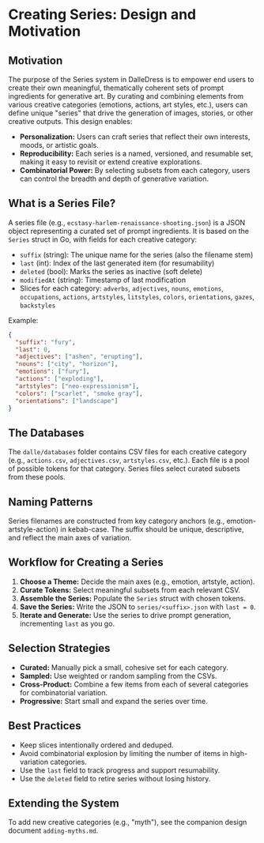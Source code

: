 # Creating Series: Design and Motivation

## Motivation

The purpose of the Series system in DalleDress is to empower end users to create their own meaningful, thematically coherent sets of prompt ingredients for generative art. By curating and combining elements from various creative categories (emotions, actions, art styles, etc.), users can define unique "series" that drive the generation of images, stories, or other creative outputs. This design enables:

- **Personalization:** Users can craft series that reflect their own interests, moods, or artistic goals.
- **Reproducibility:** Each series is a named, versioned, and resumable set, making it easy to revisit or extend creative explorations.
- **Combinatorial Power:** By selecting subsets from each category, users can control the breadth and depth of generative variation.

## What is a Series File?

A series file (e.g., `ecstasy-harlem-renaissance-shooting.json`) is a JSON object representing a curated set of prompt ingredients. It is based on the `Series` struct in Go, with fields for each creative category:

- `suffix` (string): The unique name for the series (also the filename stem)
- `last` (int): Index of the last generated item (for resumability)
- `deleted` (bool): Marks the series as inactive (soft delete)
- `modifiedAt` (string): Timestamp of last modification
- Slices for each category: `adverbs`, `adjectives`, `nouns`, `emotions`, `occupations`, `actions`, `artstyles`, `litstyles`, `colors`, `orientations`, `gazes`, `backstyles`

Example:
```json
{
  "suffix": "fury",
  "last": 0,
  "adjectives": ["ashen", "erupting"],
  "nouns": ["city", "horizon"],
  "emotions": ["fury"],
  "actions": ["exploding"],
  "artstyles": ["neo-expressionism"],
  "colors": ["scarlet", "smoke gray"],
  "orientations": ["landscape"]
}
```

## The Databases

The `dalle/databases` folder contains CSV files for each creative category (e.g., `actions.csv`, `adjectives.csv`, `artstyles.csv`, etc.). Each file is a pool of possible tokens for that category. Series files select curated subsets from these pools.

## Naming Patterns

Series filenames are constructed from key category anchors (e.g., emotion-artstyle-action) in kebab-case. The suffix should be unique, descriptive, and reflect the main axes of variation.

## Workflow for Creating a Series

1. **Choose a Theme:** Decide the main axes (e.g., emotion, artstyle, action).
2. **Curate Tokens:** Select meaningful subsets from each relevant CSV.
3. **Assemble the Series:** Populate the `Series` struct with chosen tokens.
4. **Save the Series:** Write the JSON to `series/<suffix>.json` with `last = 0`.
5. **Iterate and Generate:** Use the series to drive prompt generation, incrementing `last` as you go.

## Selection Strategies

- **Curated:** Manually pick a small, cohesive set for each category.
- **Sampled:** Use weighted or random sampling from the CSVs.
- **Cross-Product:** Combine a few items from each of several categories for combinatorial variation.
- **Progressive:** Start small and expand the series over time.

## Best Practices

- Keep slices intentionally ordered and deduped.
- Avoid combinatorial explosion by limiting the number of items in high-variation categories.
- Use the `last` field to track progress and support resumability.
- Use the `deleted` field to retire series without losing history.

## Extending the System

To add new creative categories (e.g., "myth"), see the companion design document `adding-myths.md`.
